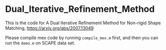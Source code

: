 # Dual_Iterative_Refinement_Method
This is the code for A Dual Iterative Refinement Method for Non-rigid Shape Matching, https://arxiv.org/abs/2007.13049

Please compile mex code by running `compile_mex.m` first, and then you can run the `demo.m` on SCAPE data set.
